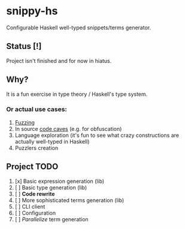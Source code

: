 # snippy-hs

Configurable Haskell well-typed snippets/terms generator.

## Status \[!\]

Project isn't finished and for now in hiatus.

## Why?

It is a fun exercise in type theory / Haskell's type system.

### Or actual use cases:
1. [Fuzzing](https://en.wikipedia.org/wiki/Fuzzing)
2. In source [code caves](https://en.wikipedia.org/wiki/Code_cave) (e.g. for obfuscation)
3. Language exploration (it's fun to see what crazy constructions are actually well-typed in Haskell)
4. Puzzlers creation

## Project TODO

1. [x] Basic expression generation (lib)
2. [ ] Basic type generation (lib)
3. [ ] **Code rewrite**
4. [ ] More sophisticated terms generation (lib)
5. [ ] CLI client
6. [ ] Configuration
7. [ ] *Parallelize* term generation
